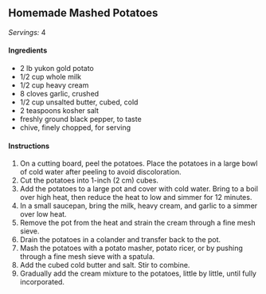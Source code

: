 ## Homemade Mashed Potatoes

*Servings:* 4

#### Ingredients

- 2 lb yukon gold potato
- 1/2 cup whole milk
- 1/2 cup heavy cream
- 8 cloves garlic, crushed
- 1/2 cup unsalted butter, cubed, cold
- 2 teaspoons kosher salt
- freshly ground black pepper, to taste
- chive, finely chopped, for serving

#### Instructions

1. On a cutting board, peel the potatoes. Place the potatoes in a large bowl of cold water after peeling to avoid discoloration.
2. Cut the potatoes into 1-inch (2 cm) cubes.
3. Add the potatoes to a large pot and cover with cold water. Bring to a boil over high heat, then reduce the heat to low and simmer for 12 minutes.
4. In a small saucepan, bring the milk, heavy cream, and garlic to a simmer over low heat.
5. Remove the pot from the heat and strain the cream through a fine mesh sieve.
6. Drain the potatoes in a colander and transfer back to the pot.
7. Mash the potatoes with a potato masher, potato ricer, or by pushing through a fine mesh sieve with a spatula.
8. Add the cubed cold butter and salt. Stir to combine.
9. Gradually add the cream mixture to the potatoes, little by little, until fully incorporated.
